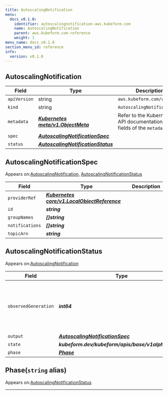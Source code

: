 ```yaml
---
title: AutoscalingNotification
menu:
  docs_v0.1.0:
    identifier: autoscalingnotification-aws.kubeform.com
    name: AutoscalingNotification
    parent: aws.kubeform.com-reference
    weight: 1
menu_name: docs_v0.1.0
section_menu_id: reference
info:
  version: v0.1.0
---
```


## AutoscalingNotification
| Field | Type | Description |
| ------ | ----- | ----------- |
| `apiVersion` | string | `aws.kubeform.com/v1alpha1` |
|    `kind` | string | `AutoscalingNotification` |
| `metadata` | ***[Kubernetes meta/v1.ObjectMeta](https://kubernetes.io/docs/reference/generated/kubernetes-api/v1.13/#objectmeta-v1-meta)***|Refer to the Kubernetes API documentation for the fields of the `metadata` field.|
| `spec` | ***[AutoscalingNotificationSpec](#autoscalingnotificationspec)***||
| `status` | ***[AutoscalingNotificationStatus](#autoscalingnotificationstatus)***||
## AutoscalingNotificationSpec

Appears on:[AutoscalingNotification](#autoscalingnotification), [AutoscalingNotificationStatus](#autoscalingnotificationstatus)

| Field | Type | Description |
| ------ | ----- | ----------- |
| `providerRef` | ***[Kubernetes core/v1.LocalObjectReference](https://kubernetes.io/docs/reference/generated/kubernetes-api/v1.13/#localobjectreference-v1-core)***||
| `id` | ***string***||
| `groupNames` | ***[]string***||
| `notifications` | ***[]string***||
| `topicArn` | ***string***||
## AutoscalingNotificationStatus

Appears on:[AutoscalingNotification](#autoscalingnotification)

| Field | Type | Description |
| ------ | ----- | ----------- |
| `observedGeneration` | ***int64***| ***(Optional)*** Resource generation, which is updated on mutation by the API Server.|
| `output` | ***[AutoscalingNotificationSpec](#autoscalingnotificationspec)***| ***(Optional)*** |
| `state` | ***kubeform.dev/kubeform/apis/base/v1alpha1.State***| ***(Optional)*** |
| `phase` | ***[Phase](#phase)***| ***(Optional)*** |
## Phase(`string` alias)

Appears on:[AutoscalingNotificationStatus](#autoscalingnotificationstatus)

---
